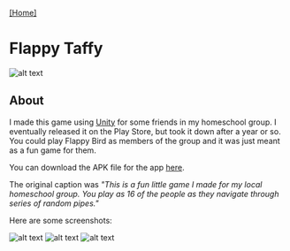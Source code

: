 [[Home]](https://orange.haus)

# Flappy Taffy

![alt text](https://orange.haus/flappytaffy/appicon.png "Picture of Flappy Taffy Icon")

## About
I made this game using [Unity](https://unity3d.com) for some friends in my homeschool group. I eventually released it on the Play Store, but took it down after a year or so. You could play Flappy Bird as members of the group and it was just meant as a fun game for them.

You can download the APK file for the app [here](https://orange.haus/flappytaffy/flappy.apk).

The original caption was *"This is a fun little game I made for my local homeschool group. You play as 16 of the people as they navigate through series of random pipes."*


Here are some screenshots:

![alt text](https://orange.haus/flappytaffy/screenshot1.png "Screenshot 1")
![alt text](https://orange.haus/flappytaffy/screenshot2.png "Screenshot 2")
![alt text](https://orange.haus/flappytaffy/screenshot3.png "Screenshot 3")